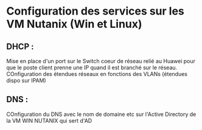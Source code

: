 # Configuration des services sur les VM Nutanix (Win et Linux)

## DHCP :

Mise en place d'un port sur le Switch coeur de réseau relié au Huawei pour que le poste client prenne une IP quand il est branché sur le réseau.
COnfiguration des étendues réseaux en fonctions des VLANs (étendues dispo sur IPAM) 

## DNS : 

COnfiguration du DNS avec le nom de domaine etc sur l'Active Directory de la VM WIN NUTANIX qui sert d'AD 

